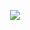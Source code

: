 <p align="center">
  <a href="https://skillicons.dev">
    <img src="https://skillicons.dev/icons?i=git,next,react,nodeJs" />
  </a>
</p>
